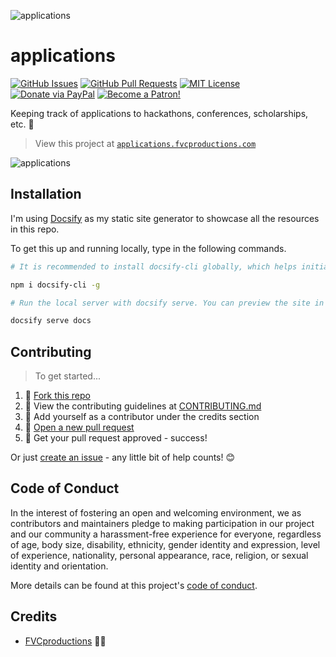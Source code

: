 ![applications](https://i.imgur.com/XiIShHY.png)

# applications

[![GitHub Issues](https://img.shields.io/github/issues/fvcproductions/applications.svg?style=flat-square)](https://github.com/fvcproductions/applications/issues) [![GitHub Pull Requests](https://img.shields.io/github/issues-pr/fvcproductions/applications.svg?style=flat-square)](https://github.com/fvcproductions/applications/pulls) [![MIT License](https://img.shields.io/github/license/fvcproductions/applications.svg?style=flat-square)](http://badges.mit-license.org) [![Donate via PayPal](https://img.shields.io/badge/Donate-PayPal-blue.svg?style=flat-square)](http://paypal.me/fvcproductions) [![Become a Patron!](https://img.shields.io/badge/Patreon-Become%20a%20Patron!-orange.svg?style=flat-square)](https://www.patreon.com/fvcproductions)

Keeping track of applications to hackathons, conferences, scholarships, etc. 📝️

> View this project at [`applications.fvcproductions.com`](https://applications.fvcproductions.com/)

![applications](https://i.imgur.com/7UuyI1b.png)

## Installation

I'm using [Docsify](https://docsify.js.org/) as my static site generator to showcase all the resources in this repo.

To get this up and running locally, type in the following commands.

```bash
# It is recommended to install docsify-cli globally, which helps initializing and previewing the website locally.

npm i docsify-cli -g

# Run the local server with docsify serve. You can preview the site in your browser on http://localhost:3000.

docsify serve docs
```

## Contributing

> To get started...

1.  🍴 [Fork this repo](https://github.com/fvcproductions/applications#fork-destination-box)
2.  🔨 View the contributing guidelines at [CONTRIBUTING.md](https://github.com/fvcproductions/applications/blob/master/CONTRIBUTING.md)
3.  👥 Add yourself as a contributor under the credits section
4.  🔧 [Open a new pull request](https://github.com/fvcproductions/applications/compare)
5.  🎉 Get your pull request approved - success!

Or just [create an issue](https://github.com/fvcproductions/applications/issues) - any little bit of help counts! 😊

## Code of Conduct

In the interest of fostering an open and welcoming environment, we as contributors and maintainers pledge to making participation in our project and our community a harassment-free experience for everyone, regardless of age, body size, disability, ethnicity, gender identity and expression, level of experience, nationality, personal appearance, race, religion, or sexual identity and orientation.

More details can be found at this project's [code of conduct](/.github/CODE_OF_CONDUCT.md).

## Credits

-   [FVCproductions](https://github.com/fvcproductions) 🍓🍫
